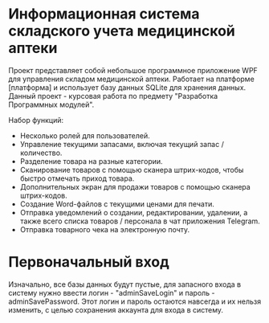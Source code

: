 # Информационная система складского учета медицинской аптеки

Проект представляет собой небольшое программное приложение WPF для управления складом медицинской аптеки. Работает на платформе [платформа] и использует базу данных SQLite для хранения данных. Данный проект - курсовая работа по предмету "Разработка Программных модулей". 

Набор функций:
- Несколько ролей для пользователей.
- Управление текущими запасами, включая текущий запас / количество.
- Разделение товара на разные категории.
- Сканирование товаров с помощью сканера штрих-кодов, чтобы быстро отмечать приход товара.
- Дополнительных экран для продажи товаров с помощью сканера штрих-кодов.
- Создание Word-файлов с текущими ценами для печати.
- Отправка уведомлений о создании, редактировании, удалении, а также всего списка товаров / персонала в чат приложения Telegram.
- Отправка товарного чека на электронную почту.

# Первоначальный вход

Изначально, все базы данных будут пустые, для запасного входа в систему нужно ввести логин - "adminSaveLogin" и пароль - adminSavePassword. Этот логин и пароль остаются навсегда и их нельзя изменить, с целью сохранения аккаунта для входа в систему.
